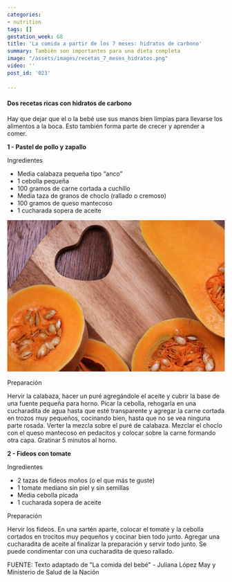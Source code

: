 ```yaml
---
categories:
- nutrition
tags: []
gestation_week: 68
title: 'La comida a partir de los 7 meses: hidratos de carbono'
summary: También son importantes para una dieta completa
image: "/assets/images/recetas_7_meses_hidratos.png"
video: ''
post_id: '023'

---
```

#### Dos recetas ricas con hidratos de carbono

Hay que dejar que el o la bebé use sus manos bien limpias para llevarse los alimentos a la boca. Esto también forma parte de crecer y aprender a comer.

**1 - Pastel de pollo y zapallo**

Ingredientes

* Media calabaza pequeña tipo “anco”
* 1 cebolla pequeña
* 100 gramos de carne cortada a cuchillo
* Media taza de granos de choclo (rallado o cremoso)
* 100 gramos de queso mantecoso
* 1 cucharada sopera de aceite

![](/assets/images/ff.png)

Preparación

Hervir la calabaza, hacer un puré agregándole el aceite y cubrir la base de una fuente pequeña para horno. Picar la cebolla, rehogarla en una cucharadita de agua hasta que esté transparente y agregar la carne cortada en trozos muy pequeños, cocinando bien, hasta que no se vea ninguna parte rosada. Verter la mezcla sobre el puré de calabaza. Mezclar el choclo con el queso mantecoso en pedacitos y colocar sobre la carne formando otra capa. Gratinar 5 minutos al horno.

**2 - Fideos con tomate**

Ingredientes

* 2 tazas de fideos moños (o el que más te guste)
* 1 tomate mediano sin piel y sin semillas
* Media cebolla picada
* 1 cucharada sopera de aceite

Preparación

Hervir los fideos. En una sartén aparte, colocar el tomate y la cebolla cortados en trocitos muy pequeños y cocinar bien todo junto. Agregar una cucharadita de aceite al finalizar la preparación y servir todo junto. Se puede condimentar con una cucharadita de queso rallado.

FUENTE: Texto adaptado de "La comida del bebé" - Juliana López May y Ministerio de Salud de la Nación